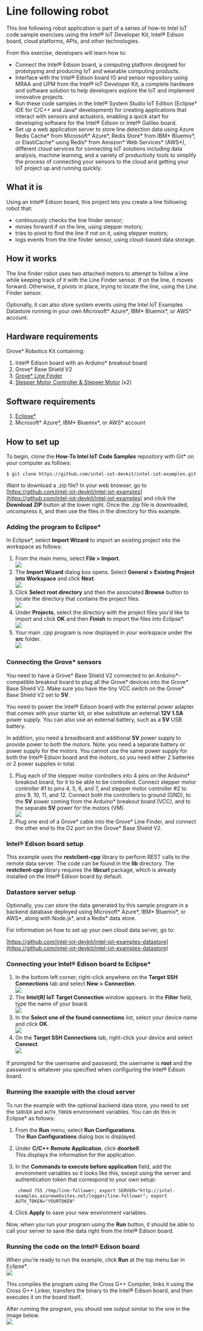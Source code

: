 ﻿# Line following robot

This line following robot application is part of a series of how-to Intel IoT code sample exercises using the Intel® IoT Developer Kit, Intel® Edison board, cloud platforms, APIs, and other technologies.

From this exercise, developers will learn how to:

- Connect the Intel® Edison board, a computing platform designed for prototyping and producing IoT and wearable computing products.
- Interface with the Intel® Edison board IO and sensor repository using MRAA and UPM from the Intel® IoT Developer Kit, a complete hardware and software solution to help developers explore the IoT and implement innovative projects.
- Run these code samples in the Intel® System Studio IoT Edition (Eclipse\* IDE for C/C++ and Java\* development) for creating applications that interact with sensors and actuators, enabling a quick start for developing software for the Intel® Edison or Intel® Galileo board.
- Set up a web application server to store line detection data using Azure Redis Cache\* from Microsoft\* Azure\*, Redis Store\* from IBM\* Bluemix\*, or ElastiCache\* using Redis\* from Amazon\* Web Services\* (AWS\*), different cloud services for connecting IoT solutions including data analysis, machine learning, and a variety of productivity tools to simplify the process of connecting your sensors to the cloud and getting your IoT project up and running quickly.

## What it is

Using an Intel® Edison board, this project lets you create a line following robot that:

- continuously checks the line finder sensor;
- moves forward if on the line, using stepper motors;
- tries to pivot to find the line if not on it, using stepper motors;
- logs events from the line finder sensor, using cloud-based data storage.

## How it works

The line finder robot uses two attached motors to attempt to follow a line while keeping track of it with the Line Finder sensor. If on the line, it moves forward. Otherwise, it pivots in place, trying to locate the line, using the Line Finder sensor.

Optionally, it can also store system events using the Intel IoT Examples Datastore running in your own Microsoft\* Azure\*, IBM\* Bluemix\*, or AWS\* account.

## Hardware requirements

Grove* Robotics Kit containing:

1. Intel® Edison board with an Arduino* breakout board
2. Grove* Base Shield V2
3. [Grove* Line Finder](http://iotdk.intel.com/docs/master/upm/node/classes/grovelinefinder.html)
4. [Stepper Motor Controller & Stepper Motor](http://iotdk.intel.com/docs/master/upm/node/classes/uln200xa.html) (x2)

## Software requirements

1. [Eclipse*](https://software.intel.com/en-us/eclipse-getting-started-guide)
2. Microsoft\* Azure\*, IBM\* Bluemix\*, or AWS\* account

## How to set up

To begin, clone the **How-To Intel IoT Code Samples** repository with Git* on your computer as follows:

    $ git clone https://github.com/intel-iot-devkit/intel-iot-examples.git

Want to download a .zip file? In your web browser, go to [https://github.com/intel-iot-devkit/intel-iot-examples](https://github.com/intel-iot-devkit/intel-iot-examples) and click the **Download ZIP** button at the lower right. Once the .zip file is downloaded, uncompress it, and then use the files in the directory for this example.

### Adding the program to Eclipse*

In Eclipse*, select **Import Wizard** to import an existing project into the workspace as follows:

1. From the main menu, select **File > Import**.<br>
![](./../../images/cpp/cpp-eclipse-menu.png)
2. The **Import Wizard** dialog box opens. Select **General > Existing Project into Workspace** and click **Next**.<br>
![](./../../images/cpp/cpp-eclipse-menu-select-epiw.png)
3. Click **Select root directory** and then the associated **Browse** button to locate the directory that contains the project files.<br>
![](./../../images/cpp/cpp-eclipse-menu-select-rootdir.png)
4. Under **Projects**, select the directory with the project files you'd like to import and click **OK** and then **Finish** to import the files into Eclipse*.<br>
![](./../../images/cpp/cpp-eclipse-menue-epiw-rootdir.png)
5. Your main .cpp program is now displayed in your workspace under the **src** folder.<br>
![](./../../images/cpp/cpp-eclipse-menu-src-loc.png)

### Connecting the Grove* sensors

You need to have a Grove* Base Shield V2 connected to an Arduino\*-compatible breakout board to plug all the Grove* devices into the Grove* Base Shield V2. Make sure you have the tiny VCC switch on the Grove* Base Shield V2 set to **5V**.

You need to power the Intel® Edison board with the external power adapter that comes with your starter kit, or else substitute an external **12V 1.5A** power supply. You can also use an external battery, such as a **5V** USB battery.

In addition, you need a breadboard and additional **5V** power supply to provide power to both the motors. Note: you need a separate battery or power supply for the motors. You cannot use the same power supply for both the Intel® Edison board and the motors, so you need either 2 batteries or 2 power supplies in total.

1. Plug each of the stepper motor controllers into 4 pins on the Arduino* breakout board, for it to be able to be controlled. Connect stepper motor controller #1 to pins 4, 5, 6, and 7, and stepper motor controller #2 to pins 9, 10, 11, and 12. Connect both the controllers to ground (GND), to the **5V** power coming from the Arduino* breakout board (VCC), and to the separate **5V** power for the motors (VM).<br>
![](./../../images/js/line-follower.jpg)
2. Plug one end of a Grove* cable into the Grove* Line Finder, and connect the other end to the D2 port on the Grove* Base Shield V2.

### Intel® Edison board setup

This example uses the **restclient-cpp** library to perform REST calls to the remote data server. The code can be found in the **lib** directory. The **restclient-cpp** library requires the **libcurl** package, which is already installed on the Intel® Edison board by default.

### Datastore server setup

Optionally, you can store the data generated by this sample program in a backend database deployed using Microsoft\* Azure\*, IBM\* Bluemix\*, or AWS\*, along with Node.js\*, and a Redis\* data store.

For information on how to set up your own cloud data server, go to:

[https://github.com/intel-iot-devkit/intel-iot-examples-datastore](https://github.com/intel-iot-devkit/intel-iot-examples-datastore)

### Connecting your Intel® Edison board to Eclipse*

1. In the bottom left corner, right-click anywhere on the **Target SSH Connections** tab and select **New > Connection**.<br>
![](./../../images/cpp/cpp-connection-eclipse-ide-win.png)
2. The **Intel(R) IoT Target Connection** window appears. In the **Filter** field, type the name of your board.<br>
![](./../../images/cpp/cpp-connection-eclipse-ide-win2.png)
3. In the **Select one of the found connections** list, select your device name and click **OK**.<br>
![](./../../images/cpp/cpp-connection-eclipse-ide-win3.png)
4. On the **Target SSH Connections** tab, right-click your device and select **Connect**.<br>
![](./../../images/cpp/cpp-connection-eclipse-ide-win4.png)

If prompted for the username and password, the username is **root** and the password is whatever you specified when configuring the Intel® Edison board.

### Running the example with the cloud server

To run the example with the optional backend data store, you need to set the `SERVER` and `AUTH_TOKEN` environment variables. You can do this in Eclipse* as follows:

1. From the **Run** menu, select **Run Configurations**.<br> The **Run Configurations** dialog box is displayed.
2. Under **C/C++ Remote Application**, click **doorbell**.<br> This displays the information for the application.
3. In the **Commands to execute before application** field, add the environment variables so it looks like this, except using the server and authentication token that correspond to your own setup:<br>

        chmod 755 /tmp/line-follower; export SERVER="http://intel-examples.azurewebsites.net/logger/line-follower"; export AUTH_TOKEN="YOURTOKEN"

4. Click **Apply** to save your new environment variables.

Now, when you run your program using the **Run** button, it should be able to call your server to save the data right from the Intel® Edison board.

### Running the code on the Intel® Edison board

When you're ready to run the example, click **Run** at the top menu bar in Eclipse*.<br>
![](./../../images/cpp/cpp-run-eclipse.png)

This compiles the program using the Cross G++ Compiler, links it using the Cross G++ Linker, transfers the binary to the Intel® Edison board, and then executes it on the board itself.

After running the program, you should see output similar to the one in the image below.<br>
![](./../../images/cpp/cpp-run-eclipse-successful-build.png)
